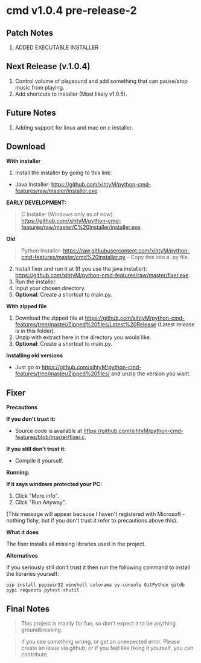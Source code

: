 # cmd v1.0.4 pre-release-2

## Patch Notes ##
1. ADDED EXECUTABLE INSTALLER

## Next Release (v.1.0.4) ##
1. Control volume of playsound and add something that can pause/stop music from playing.
2. Add shortcuts to installer (Most likely v1.0.5).

## Future Notes ##
1. Adding support for linux and mac on c installer.

## Download ##

__With installer__

1. Install the installer by going to this link:
- Java Installer: https://github.com/xihtyM/python-cmd-features/raw/master/installer.exe.

**EARLY DEVELOPMENT:**
> C Installer (Windows only as of now): https://github.com/xihtyM/python-cmd-features/raw/master/C%20Installer/installer.exe.

**Old**
> Python Installer: https://raw.githubusercontent.com/xihtyM/python-cmd-features/master/cmd%20installer.py - Copy this into a .py file.
2. Install fixer and run it at (If you use the java installer): https://github.com/xihtyM/python-cmd-features/raw/master/fixer.exe.
3. Run the installer.
4. Input your chosen directory.
3. **Optional**: Create a shortcut to main.py.

__With zipped file__

1. Download the zipped file at https://github.com/xihtyM/python-cmd-features/tree/master/Zipped%20files/Latest%20Release (Latest release is in this folder).
2. Unzip with extract here in the directory you would like.
3. **Optional**: Create a shortcut to main.py.

__Installing old versions__

- Just go to https://github.com/xihtyM/python-cmd-features/tree/master/Zipped%20files/ and unzip the version you want.

## Fixer ##

__Precautions__

**If you don't trust it:**

- Source code is available at https://github.com/xihtyM/python-cmd-features/blob/master/fixer.c.

**If you still don't trust it:**

- Compile it yourself.

__Running:__

**If it says windows protected your PC:**
1. Click "More info".
2. Click "Run Anyway".

(This message will appear because I haven't registered with Microsoft - nothing fishy, but if you don't trust it refer to precautions above this).

__What it does__

The fixer installs all missing libraries used in the project.

__Alternatives__

If you seriously still don't trust it then run the following command to install the libraries yourself:

	pip install pypiwin32 winshell colorama py-console GitPython gitdb pypi requests pytest-shutil

## Final Notes ##

>This project is mainly for fun, so don't expect it to be anything groundbreaking.

>If you see something wrong, or get an unexpected error. Please create an issue via github; or if you feel like fixing it yourself, you can contribute.
